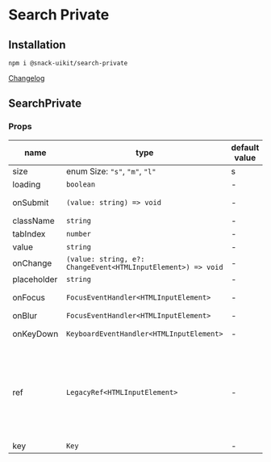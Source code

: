 # Search Private

## Installation
`npm i @snack-uikit/search-private`

[Changelog](./CHANGELOG.md)



[//]: DOCUMENTATION_SECTION_START
[//]: THIS_SECTION_IS_AUTOGENERATED_PLEASE_DONT_EDIT_IT
## SearchPrivate
### Props
| name | type | default value | description |
|------|------|---------------|-------------|
| size | enum Size: `"s"`, `"m"`, `"l"` | s | Размер |
| loading | `boolean` | - | Состояние загрузки |
| onSubmit | `(value: string) => void` | - | Колбек на подтверждение поиска по строке |
| className | `string` | - | CSS-класс |
| tabIndex | `number` | - |  |
| value | `string` | - | Значение input |
| onChange | `(value: string, e?: ChangeEvent<HTMLInputElement>) => void` | - | Колбек смены значения |
| placeholder | `string` | - | Значение плейсхолдера |
| onFocus | `FocusEventHandler<HTMLInputElement>` | - | Колбек обработки получения фокуса |
| onBlur | `FocusEventHandler<HTMLInputElement>` | - | Колбек обработки потери фокуса |
| onKeyDown | `KeyboardEventHandler<HTMLInputElement>` | - | Колбек обработки нажатия клавиши клавиатуры |
| ref | `LegacyRef<HTMLInputElement>` | - | Allows getting a ref to the component instance. Once the component unmounts, React will set `ref.current` to `null` (or call the ref with `null` if you passed a callback ref). @see {@link https://react.dev/learn/referencing-values-with-refs#refs-and-the-dom React Docs} |
| key | `Key` | - |  |


[//]: DOCUMENTATION_SECTION_END
